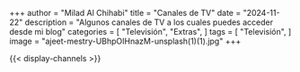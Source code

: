 +++
author = "Milad Al Chihabi"
title = "Canales de TV"
date = "2024-11-22" 
description = "Algunos canales de TV a los cuales puedes acceder desde mi blog"
categories = [
    "Televisión",
    "Extras",
]
tags = [
    "Televisión",
]
image = "ajeet-mestry-UBhpOIHnazM-unsplash(1)(1).jpg"
+++

{{< display-channels >}}